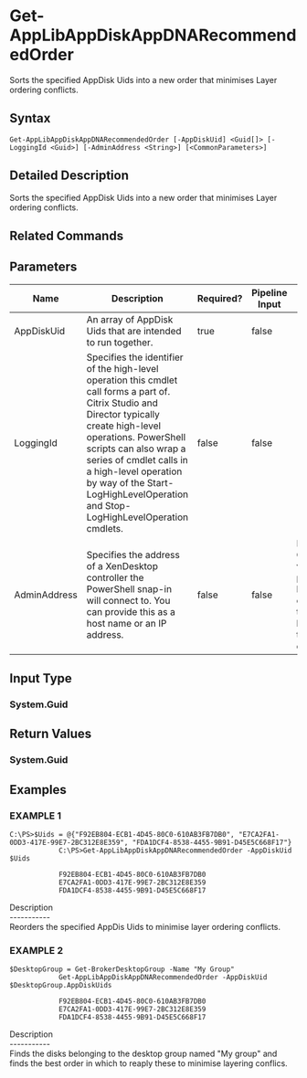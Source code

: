 ﻿# Get-AppLibAppDiskAppDNARecommendedOrder

   Sorts the specified AppDisk Uids into a new order that minimises Layer ordering conflicts.

## Syntax
```
Get-AppLibAppDiskAppDNARecommendedOrder [-AppDiskUid] <Guid[]> [-LoggingId <Guid>] [-AdminAddress <String>] [<CommonParameters>]
```

## Detailed Description
   Sorts the specified AppDisk Uids into a new order that minimises Layer ordering conflicts.

## Related Commands
## Parameters

| Name   | Description | Required? | Pipeline Input | Default Value |
| --- | --- | --- | --- | --- |
| AppDiskUid | An array of AppDisk Uids that are intended to run together. | true | false |  |
| LoggingId | Specifies the identifier of the high-level operation this cmdlet call forms a part of. Citrix Studio and Director typically create high-level operations. PowerShell scripts can also wrap a series of cmdlet calls in a high-level operation by way of the Start-LogHighLevelOperation and Stop-LogHighLevelOperation cmdlets. | false | false |  |
| AdminAddress | Specifies the address of a XenDesktop controller the PowerShell snap-in will connect to. You can provide this as a host name or an IP address. | false | false | Localhost. Once a value is provided by any cmdlet, this value becomes the default. |

## Input Type
### System.Guid
   
## Return Values
### System.Guid
   
## Examples

### EXAMPLE 1
```
C:\PS>$Uids = @{"F92EB804-ECB1-4D45-80C0-610AB3FB7DB0", "E7CA2FA1-0DD3-417E-99E7-2BC312E8E359", "FDA1DCF4-8538-4455-9B91-D45E5C668F17"}
            C:\PS>Get-AppLibAppDiskAppDNARecommendedOrder -AppDiskUid $Uids

            F92EB804-ECB1-4D45-80C0-610AB3FB7DB0
            E7CA2FA1-0DD3-417E-99E7-2BC312E8E359
            FDA1DCF4-8538-4455-9B91-D45E5C668F17
```
   Description<br>-----------<br>Reorders the specified AppDis Uids to minimise layer ordering conflicts.
### EXAMPLE 2
```
$DesktopGroup = Get-BrokerDesktopGroup -Name "My Group"
            Get-AppLibAppDiskAppDNARecommendedOrder -AppDiskUid $DesktopGroup.AppDiskUids

            F92EB804-ECB1-4D45-80C0-610AB3FB7DB0
            E7CA2FA1-0DD3-417E-99E7-2BC312E8E359
            FDA1DCF4-8538-4455-9B91-D45E5C668F17
```
   Description<br>-----------<br>Finds the disks belonging to the desktop group named "My group" and finds the best order in which to reaply these to minimise layering conflics.
